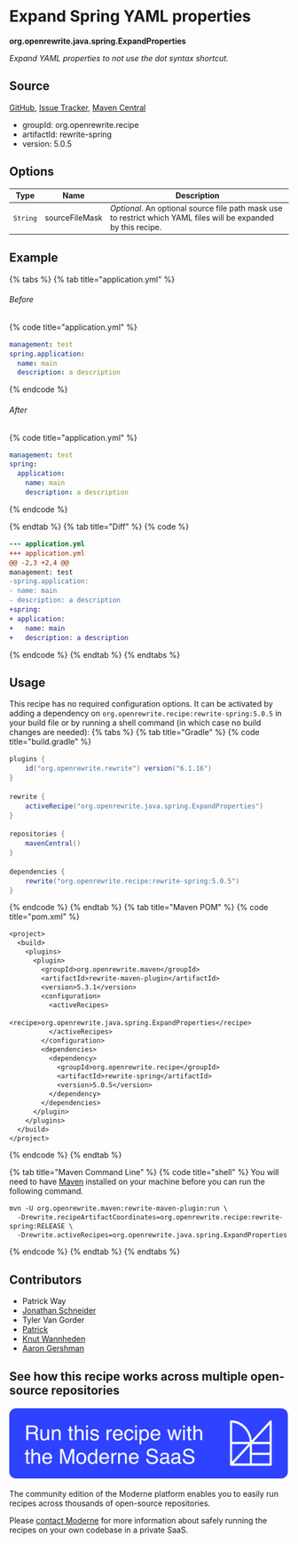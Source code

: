# Expand Spring YAML properties

**org.openrewrite.java.spring.ExpandProperties**

_Expand YAML properties to not use the dot syntax shortcut._

## Source

[GitHub](https://github.com/openrewrite/rewrite-spring/blob/main/src/main/java/org/openrewrite/java/spring/ExpandProperties.java), [Issue Tracker](https://github.com/openrewrite/rewrite-spring/issues), [Maven Central](https://central.sonatype.com/artifact/org.openrewrite.recipe/rewrite-spring/5.0.5/jar)

* groupId: org.openrewrite.recipe
* artifactId: rewrite-spring
* version: 5.0.5

## Options

| Type | Name | Description |
| -- | -- | -- |
| `String` | sourceFileMask | *Optional*. An optional source file path mask use to restrict which YAML files will be expanded by this recipe. |

## Example


{% tabs %}
{% tab title="application.yml" %}

###### Before
{% code title="application.yml" %}
```yaml
management: test
spring.application:
  name: main
  description: a description
```
{% endcode %}

###### After
{% code title="application.yml" %}
```yaml
management: test
spring:
  application:
    name: main
    description: a description
```
{% endcode %}

{% endtab %}
{% tab title="Diff" %}
{% code %}
```diff
--- application.yml
+++ application.yml
@@ -2,3 +2,4 @@
management: test
-spring.application:
- name: main
- description: a description
+spring:
+ application:
+   name: main
+   description: a description

```
{% endcode %}
{% endtab %}
{% endtabs %}


## Usage

This recipe has no required configuration options. It can be activated by adding a dependency on `org.openrewrite.recipe:rewrite-spring:5.0.5` in your build file or by running a shell command (in which case no build changes are needed): 
{% tabs %}
{% tab title="Gradle" %}
{% code title="build.gradle" %}
```groovy
plugins {
    id("org.openrewrite.rewrite") version("6.1.16")
}

rewrite {
    activeRecipe("org.openrewrite.java.spring.ExpandProperties")
}

repositories {
    mavenCentral()
}

dependencies {
    rewrite("org.openrewrite.recipe:rewrite-spring:5.0.5")
}
```
{% endcode %}
{% endtab %}
{% tab title="Maven POM" %}
{% code title="pom.xml" %}
```markup
<project>
  <build>
    <plugins>
      <plugin>
        <groupId>org.openrewrite.maven</groupId>
        <artifactId>rewrite-maven-plugin</artifactId>
        <version>5.3.1</version>
        <configuration>
          <activeRecipes>
            <recipe>org.openrewrite.java.spring.ExpandProperties</recipe>
          </activeRecipes>
        </configuration>
        <dependencies>
          <dependency>
            <groupId>org.openrewrite.recipe</groupId>
            <artifactId>rewrite-spring</artifactId>
            <version>5.0.5</version>
          </dependency>
        </dependencies>
      </plugin>
    </plugins>
  </build>
</project>
```
{% endcode %}
{% endtab %}

{% tab title="Maven Command Line" %}
{% code title="shell" %}
You will need to have [Maven](https://maven.apache.org/download.cgi) installed on your machine before you can run the following command.

```shell
mvn -U org.openrewrite.maven:rewrite-maven-plugin:run \
  -Drewrite.recipeArtifactCoordinates=org.openrewrite.recipe:rewrite-spring:RELEASE \
  -Drewrite.activeRecipes=org.openrewrite.java.spring.ExpandProperties
```
{% endcode %}
{% endtab %}
{% endtabs %}

## Contributors
* Patrick Way
* [Jonathan Schneider](mailto:jkschneider@gmail.com)
* Tyler Van Gorder
* [Patrick](mailto:patway99@gmail.com)
* [Knut Wannheden](mailto:knut@moderne.io)
* [Aaron Gershman](mailto:aegershman@gmail.com)


## See how this recipe works across multiple open-source repositories

[![Moderne Link Image](/.gitbook/assets/ModerneRecipeButton.png)](https://app.moderne.io/recipes/org.openrewrite.java.spring.ExpandProperties)

The community edition of the Moderne platform enables you to easily run recipes across thousands of open-source repositories.

Please [contact Moderne](https://moderne.io/product) for more information about safely running the recipes on your own codebase in a private SaaS.
